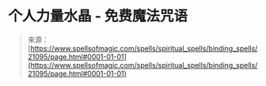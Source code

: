 <!--yml

category: 未分类

date: 2024-06-12 19:04:27

-->

# 个人力量水晶 - 免费魔法咒语

> 来源：[https://www.spellsofmagic.com/spells/spiritual_spells/binding_spells/21095/page.html#0001-01-01](https://www.spellsofmagic.com/spells/spiritual_spells/binding_spells/21095/page.html#0001-01-01)
